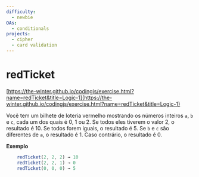 ```yaml
---
difficulty:
  - newbie
OAs:
  - conditionals
projects:
  - cipher
  - card validation
---
```


# redTicket

[https://the-winter.github.io/codingjs/exercise.html?name=redTicket&title=Logic-1](https://the-winter.github.io/codingjs/exercise.html?name=redTicket&title=Logic-1)

Você tem um bilhete de loteria vermelho mostrando os números inteiros
`a`, `b` e `c`, cada um dos quais é 0, 1 ou 2. Se todos eles tiverem o valor 2,
o resultado é 10. Se todos forem iguais, o resultado é 5. Se `b` e `c` são
diferentes de `a`, o resultado é 1. Caso contrário, o resultado é 0.

__Exemplo__

```js
    redTicket(2, 2, 2) → 10
    redTicket(2, 2, 1) → 0
    redTicket(0, 0, 0) → 5
```
